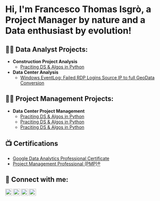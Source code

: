 <h1>Hi, I'm Francesco Thomas Isgrò, a Project Manager by nature and a Data enthusiast by evolution! </h1>

<h2>👨‍💻 Data Analyst Projects:</h2>

- <b>Construction Project Analysis</b>
  - [Praciting DS & Algos in Python](https://github.com/joshmadakor1/Algorithms-Practice)
- <b>Data Center Analysis</b>
  - [Windows EventLog: Failed RDP Logins Source IP to full GeoData Conversion](https://github.com/joshmadakor1/Sentinel-Lab)

<h2>👨‍💻 Project Management Projects:</h2>

- <b>Data Center Project Management </b>
  - [Praciting DS & Algos in Python](https://github.com/joshmadakor1/Algorithms-Practice)
  - [Praciting DS & Algos in Python](https://github.com/joshmadakor1/Algorithms-Practice)
  - [Praciting DS & Algos in Python](https://github.com/joshmadakor1/Algorithms-Practice)

<h2>📺 Certifications </h2>

- [Google Data Analytics Professional Certificate](https://www.credly.com/badges/16d0f945-4319-4571-9db0-12003660fefb/public_url)
- [Project Management Professional (PMP)®](https://www.credly.com/badges/d56ac4bb-14e8-4179-920c-6917be31877f/public_url)

<h2> 🤳 Connect with me:</h2>

[<img align="left" alt="JoshMadakor | YouTube" width="22px" src="https://cdn.jsdelivr.net/npm/simple-icons@v3/icons/youtube.svg" />][youtube]
[<img align="left" alt="JoshMadakor | Twitter" width="22px" src="https://cdn.jsdelivr.net/npm/simple-icons@v3/icons/twitter.svg" />][twitter]
[<img align="left" alt="JoshMadakor | Instagram" width="22px" src="https://cdn.jsdelivr.net/npm/simple-icons@v3/icons/instagram.svg" />][instagram]
[<img align="left" alt="JoshMadakor | Instagram" width="22px" src="https://cdn.jsdelivr.net/npm/simple-icons@v3/icons/facebook.svg" />][instagram]

[twitter]: (https://x.com/FIsgroPM)
[youtube]: (https://www.youtube.com/channel/UCALgouV0eDYAiKqnGVdrAJw)
[instagram]:(https://www.instagram.com/francescothomasisgro/)
[Facebook]: (https://www.facebook.com/profile.php?id=100090233600904)

<!--
**joshmadakor1/joshmadakor1** is a ✨ _special_ ✨ repository because its `README.md` (this file) appears on your GitHub profile.

Here are some ideas to get you started:

- 🔭 I’m currently working on ...
- 🌱 I’m currently learning ...
- 👯 I’m looking to collaborate on ...
- 🤔 I’m looking for help with ...
- 💬 Ask me about ...
- 📫 How to reach me: ...
- 😄 Pronouns: ...
- ⚡ Fun fact: ...
-->
